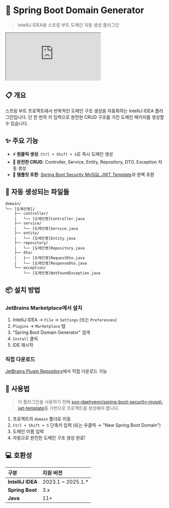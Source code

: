 # 🚀 Spring Boot Domain Generator

> IntelliJ IDEA용 스프링 부트 도메인 자동 생성 플러그인

<iframe src="https://plugins.jetbrains.com/embeddable/card/27960"></iframe>

## 📋 개요

스프링 부트 프로젝트에서 반복적인 도메인 구조 생성을 자동화하는 IntelliJ IDEA 플러그인입니다.
단 한 번의 키 입력으로 완전한 CRUD 구조를 가진 도메인 패키지를 생성할 수 있습니다.

## ✨ 주요 기능

- **⚡ 원클릭 생성**: `Ctrl + Shift + S`로 즉시 도메인 생성
- **🎯 완전한 CRUD**: Controller, Service, Entity, Repository, DTO, Exception 자동 생성
- **🔗 템플릿 호환**: [Spring Boot Security MySQL JWT Template](https://github.com/son-daehyeon/spring-boot-security-mysql-jwt-template)과 완벽 호환

## 🔧 자동 생성되는 파일들

```
domain/
└── [도메인명]/
    ├── controller/
    │   └── [도메인명]Controller.java
    ├── service/
    │   └── [도메인명]Service.java
    ├── entity/
    │   └── [도메인명]Entity.java
    ├── repository/
    │   └── [도메인명]Repository.java
    ├── dto/
    │   ├── [도메인명]RequestDto.java
    │   └── [도메인명]ResponseDto.java
    └── exception/
        └── [도메인명]NotFoundException.java
```

## 📦 설치 방법

### JetBrains Marketplace에서 설치

1. IntelliJ IDEA → `File` → `Settings` (또는 `Preferences`)
2. `Plugins` → `Marketplace` 탭
3. "Spring Boot Domain Generator" 검색
4. `Install` 클릭
5. IDE 재시작

### 직접 다운로드

[JetBrains Plugin Repository](https://plugins.jetbrains.com/plugin/27960-spring-boot-domain-generator)에서 직접 다운로드 가능

## 🚀 사용법

> 이 플러그인을 사용하기 전에 [son-daehyeon/spring-boot-security-mysql-jwt-template](https://github.com/son-daehyeon/spring-boot-security-mysql-jwt-template)를 기반으로 프로젝트를 생성해야 합니다.

1. 프로젝트의 `domain` 폴더로 이동
2. `Ctrl + Shift + S` 단축키 입력 (또는 우클릭 → "New Spring Boot Domain")
3. 도메인 이름 입력
4. 자동으로 완전한 도메인 구조 생성 완료!

## 💻 호환성

| 구분                | 지원 버전             |
|:------------------|:------------------|
| **IntelliJ IDEA** | 2023.1 ~ 2025.1.* |
| **Spring Boot**   | 3.x               |
| **Java**          | 11+               |
